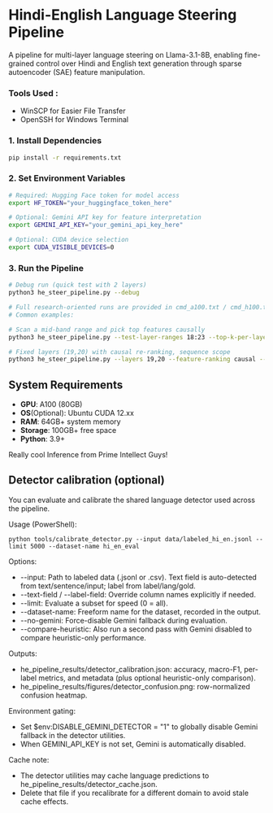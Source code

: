 # Hindi-English Language Steering Pipeline

A  pipeline for multi-layer language steering on Llama-3.1-8B, enabling fine-grained control over Hindi and English text generation through sparse autoencoder (SAE) feature manipulation.

###  Tools Used :
- WinSCP for Easier File Transfer
- OpenSSH for Windows Terminal

### 1. Install Dependencies

```bash
pip install -r requirements.txt
```

### 2. Set Environment Variables

```bash
# Required: Hugging Face token for model access
export HF_TOKEN="your_huggingface_token_here"

# Optional: Gemini API key for feature interpretation
export GEMINI_API_KEY="your_gemini_api_key_here"

# Optional: CUDA device selection
export CUDA_VISIBLE_DEVICES=0
```

### 3. Run the Pipeline

```bash
# Debug run (quick test with 2 layers)
python3 he_steer_pipeline.py --debug

# Full research-oriented runs are provided in cmd_a100.txt / cmd_h100.txt.
# Common examples:

# Scan a mid-band range and pick top features causally
python3 he_steer_pipeline.py --test-layer-ranges 18:23 --top-k-per-layer 32 --feature-ranking causal

# Fixed layers (19,20) with causal re-ranking, sequence scope
python3 he_steer_pipeline.py --layers 19,20 --feature-ranking causal --intervention-scope sequence --steer-alpha 2.2 --norm-clamp-ratio 0.35 --eval-prompts 64
```

##  System Requirements

- **GPU**: A100 (80GB)
- **OS**(Optional): Ubuntu CUDA 12.xx
- **RAM**: 64GB+ system memory
- **Storage**: 100GB+ free space
- **Python**: 3.9+

Really cool Inference from Prime Intellect Guys!


## Detector calibration (optional)

You can evaluate and calibrate the shared language detector used across the pipeline.

Usage (PowerShell):

```pwsh
python tools/calibrate_detector.py --input data/labeled_hi_en.jsonl --limit 5000 --dataset-name hi_en_eval
```

Options:
- --input: Path to labeled data (.jsonl or .csv). Text field is auto-detected from text/sentence/input; label from label/lang/gold.
- --text-field / --label-field: Override column names explicitly if needed.
- --limit: Evaluate a subset for speed (0 = all).
- --dataset-name: Freeform name for the dataset, recorded in the output.
- --no-gemini: Force-disable Gemini fallback during evaluation.
- --compare-heuristic: Also run a second pass with Gemini disabled to compare heuristic-only performance.

Outputs:
- he_pipeline_results/detector_calibration.json: accuracy, macro-F1, per-label metrics, and metadata (plus optional heuristic-only comparison).
- he_pipeline_results/figures/detector_confusion.png: row-normalized confusion heatmap.

Environment gating:
- Set $env:DISABLE_GEMINI_DETECTOR = "1" to globally disable Gemini fallback in the detector utilities.
- When GEMINI_API_KEY is not set, Gemini is automatically disabled.

Cache note:
- The detector utilities may cache language predictions to he_pipeline_results/detector_cache.json.
- Delete that file if you recalibrate for a different domain to avoid stale cache effects.


